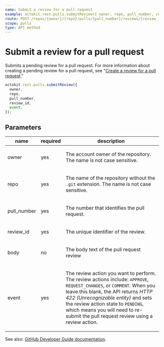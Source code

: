 ```yaml
---
name: Submit a review for a pull request
example: octokit.rest.pulls.submitReview({ owner, repo, pull_number, review_id, event })
route: POST /repos/{owner}/{repo}/pulls/{pull_number}/reviews/{review_id}/events
scope: pulls
type: API method
---
```


# Submit a review for a pull request

Submits a pending review for a pull request. For more information about creating a pending review for a pull request, see "[Create a review for a pull request](https://docs.github.com/rest/pulls/reviews#create-a-review-for-a-pull-request)."

```js
octokit.rest.pulls.submitReview({
  owner,
  repo,
  pull_number,
  review_id,
  event,
});
```

## Parameters

<table>
  <thead>
    <tr>
      <th>name</th>
      <th>required</th>
      <th>description</th>
    </tr>
  </thead>
  <tbody>
    <tr><td>owner</td><td>yes</td><td>

The account owner of the repository. The name is not case sensitive.

</td></tr>
<tr><td>repo</td><td>yes</td><td>

The name of the repository without the `.git` extension. The name is not case sensitive.

</td></tr>
<tr><td>pull_number</td><td>yes</td><td>

The number that identifies the pull request.

</td></tr>
<tr><td>review_id</td><td>yes</td><td>

The unique identifier of the review.

</td></tr>
<tr><td>body</td><td>no</td><td>

The body text of the pull request review

</td></tr>
<tr><td>event</td><td>yes</td><td>

The review action you want to perform. The review actions include: `APPROVE`, `REQUEST_CHANGES`, or `COMMENT`. When you leave this blank, the API returns _HTTP 422 (Unrecognizable entity)_ and sets the review action state to `PENDING`, which means you will need to re-submit the pull request review using a review action.

</td></tr>
  </tbody>
</table>

See also: [GitHub Developer Guide documentation](https://docs.github.com/rest/pulls/reviews#submit-a-review-for-a-pull-request).
